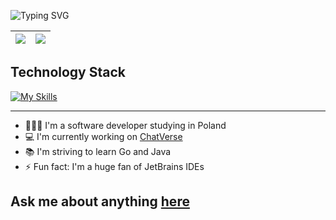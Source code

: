  ![Typing SVG](https://readme-typing-svg.demolab.com?font=Fira+Code&pause=1000&color=E6EDF3&multiline=true&random=false&width=450&lines=Hi!%2C+I'm+Grzegorz++Dziedzic+%F0%9F%91%A8%E2%80%8D%F0%9F%92%BB%E2%98%95)
 

| <img align="center" src="https://github-readme-stats-dziedzicgrzegorz.vercel.app/api?username=dziedzicgrzegorz&show_icons=true&include_all_commits=true&theme=tokyonight&hide_border=true"/> | <img align="center" src="https://github-readme-stats-dziedzicgrzegorz.vercel.app/api/top-langs/?username=dziedzicgrzegorz&layout=compact&theme=tokyonight&hide_border=true" /> |
| ------------- |--------------------------------------------------------------------------------------------------------------------------------------------------------------------------------|


## Technology Stack

<!-- https://github.com/tandpfun/skill-icons -->
<div >

[![My Skills](https://skillicons.dev/icons?i=idea,javascript,typescript,nodejs,express,nestjs,java,spring,go,react,docker,mysql,mongodb,postgres)](https://skillicons.dev)

</div>

  <hr>

- 👨🏻‍🏫 I'm a software developer studying in Poland
- 💻 I'm currently working on [ChatVerse](https://github.com/Uniwersytet-Zielonogorski)
- 📚 I'm striving to learn Go and Java
- ⚡ Fun fact: I'm a huge fan of JetBrains IDEs

##  Ask me about anything [here](mailto:grzegorzdziedzic.dev@gmail.com)